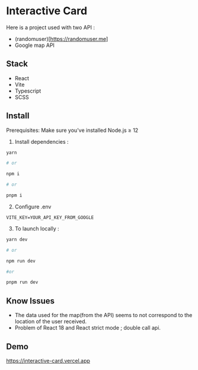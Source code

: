 # Interactive Card

Here is a project used with two API :

- (randomuser)[https://randomuser.me]
- Google map API

## Stack

- React
- Vite
- Typescript
- SCSS

## Install

Prerequisites: Make sure you've installed Node.js ≥ 12

1. Install dependencies :

```bash
yarn

# or

npm i

# or

pnpm i
```

2. Configure .env

```env
VITE_KEY=YOUR_API_KEY_FROM_GOOGLE
```

3. To launch locally :

```bash
yarn dev

# or

npm run dev

#or

pnpm run dev
```

## Know Issues

- The data used for the map(from the API) seems to not correspond to the location of the user received.
- Problem of React 18 and React strict mode ; double call api.

## Demo

https://interactive-card.vercel.app
